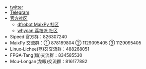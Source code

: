 
* [twitter](twitter.com/SipeedIO)
* [Telegram](t.me/sipeed)
* [官方社区](https://bbs.sipeed.com)
  * [dfrobot MaixPy 社区](https://mc.dfrobot.com.cn/forum-maixpy-1.html)
  * [whycan 荔枝派 社区](https://whycan.com/f_17.html)
* Sipeed 官方群：826307240
* MaixPy 交流群：① 878189804 ② 1129095405 ③ 1129095405
* Linux-Lichee(荔枝)交流群：488268051
* FPGA-Tang(糖)交流群：834585530
* Mcu-Longan(龙眼)交流群：816177882
